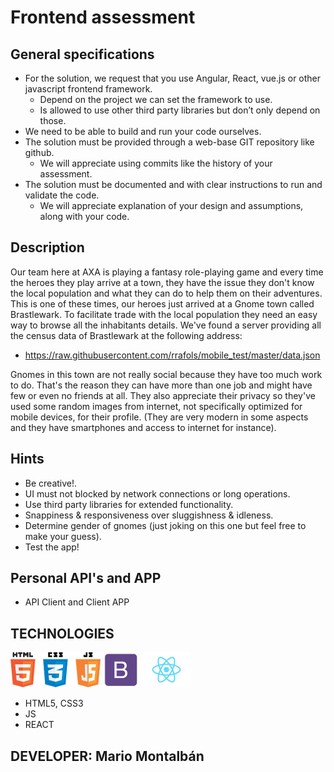# Frontend assessment

## General specifications

- For the solution, we request that you use Angular, React, vue.js or other javascript frontend framework.
  - Depend on the project we can set the framework to use.
  - Is allowed to use other third party libraries but don’t only depend on those.
- We need to be able to build and run your code ourselves.
- The solution must be provided through a web-base GIT repository like github.
  - We will appreciate using commits like the history of your assessment.
- The solution must be documented and with clear instructions to run and validate the code.
  - We will appreciate explanation of your design and assumptions, along with your code.

## Description

Our team here at AXA is playing a fantasy role-playing game and every time the heroes they play arrive at a town, they have the issue they don't know the local population and what they can do to help them on their adventures. This is one of these times, our heroes just arrived at a Gnome town called Brastlewark. To facilitate trade with the local population they need an easy way to browse all the inhabitants details. We've found a server providing all the census data of Brastlewark at the following address:

- https://raw.githubusercontent.com/rrafols/mobile_test/master/data.json

Gnomes in this town are not really social because they have too much work to do. That's the reason they can have more than one job and might have few or even no friends at all. They also appreciate their privacy so they've used some random images from internet, not specifically optimized for mobile devices, for their profile. (They are very modern in some aspects and they have smartphones and access to internet for instance).

## Hints

- Be creative!.
- UI must not blocked by network connections or long operations.
- Use third party libraries for extended functionality.
- Snappiness & responsiveness over sluggishness & idleness.
- Determine gender of gnomes (just joking on this one but feel free to make your guess).
- Test the app!

## Personal API's and APP

- API Client and Client APP

## TECHNOLOGIES

![HTML5,CSS3 and JS](./docs/html5-css3-js.png)
[![Bootstrap](./docs/bootstrap.png)](http://getbootstrap.com/)
[![React](./docs/react.png)](https://facebook.github.io/react/)


- HTML5, CSS3
- JS
- REACT

## DEVELOPER: Mario Montalbán
